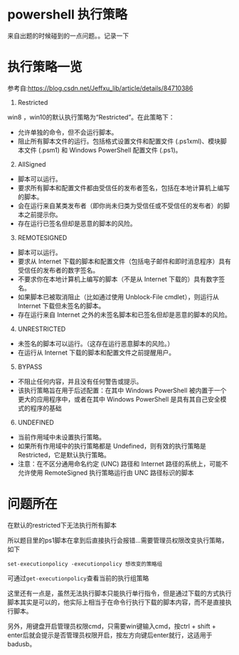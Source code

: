 # powershell 执行策略

来自出题的时候碰到的一点问题。。记录一下

# 执行策略一览

参考自:https://blog.csdn.net/Jeffxu_lib/article/details/84710386

1. Restricted

win8 ，win10的默认执行策略为“Restricted”。在此策略下：

- 允许单独的命令，但不会运行脚本。
- 阻止所有脚本文件的运行。包括格式设置文件和配置文件 (.ps1xml)、模块脚本文件 (.psm1) 和 Windows PowerShell 配置文件 (.ps1)。

2. AllSigned

- 脚本可以运行。
- 要求所有脚本和配置文件都由受信任的发布者签名，包括在本地计算机上编写的脚本。
- 会在运行来自某类发布者（即你尚未归类为受信任或不受信任的发布者）的脚本之前提示你。
- 存在运行已签名但却是恶意的脚本的风险。

3. REMOTESIGNED

- 脚本可以运行。
- 要求从 Internet 下载的脚本和配置文件（包括电子邮件和即时消息程序）具有受信任的发布者的数字签名。
- 不要求你在本地计算机上编写的脚本（不是从 Internet 下载的）具有数字签名。
- 如果脚本已被取消阻止（比如通过使用 Unblock-File cmdlet），则运行从 Internet 下载但未签名的脚本。
- 存在运行来自 Internet 之外的未签名脚本和已签名但却是恶意的脚本的风险。

4. UNRESTRICTED

- 未签名的脚本可以运行。（这存在运行恶意脚本的风险。）
- 在运行从 Internet 下载的脚本和配置文件之前提醒用户。

5. BYPASS

- 不阻止任何内容，并且没有任何警告或提示。
- 该执行策略旨在用于后述配置：在其中 Windows PowerShell 被内置于一个更大的应用程序中，或者在其中 Windows PowerShell 是具有其自己安全模式的程序的基础

6. UNDEFINED

- 当前作用域中未设置执行策略。
- 如果所有作用域中的执行策略都是 Undefined，则有效的执行策略是 Restricted，它是默认执行策略。
- 注意：在不区分通用命名约定 (UNC) 路径和 Internet 路径的系统上，可能不允许使用 RemoteSigned 执行策略运行由 UNC 路径标识的脚本

# 问题所在

在默认的restricted下无法执行所有脚本

所以题目里的ps1脚本在拿到后直接执行会报错...需要管理员权限改变执行策略，如下

`set-executionpolicy -executionpolicy 想改变的策略组`

可通过`get-executionpolicy`查看当前的执行组策略

这里还有一点是，虽然无法执行脚本只能执行单行指令，但是通过下载的方式执行脚本其实是可以的，他实际上相当于在命令行执行下载的脚本内容，而不是直接执行脚本。

另外，用键盘开启管理员权限cmd，只需要win键输入cmd，按ctrl + shift + enter后就会提示是否管理员权限开启，按左方向键后enter就行，这适用于badusb。




